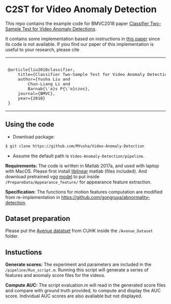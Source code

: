 # C2ST for Video Anomaly Detection

This repo contains the example code for BMVC2018 paper
[Classifier Two-Sample Test for Video Anomaly Detections](http://bmvc2018.org/contents/papers/0237.pdf).

It contains some implementation based on instructions in [this paper](https://arxiv.org/pdf/1705.08182.pdf) since 
its code is not available. If yiou find our paper of this implementation is useful to your research, please cite

<table border="0" cellspacing="15" cellpadding="0">
<tbody>
<tr>
<td>
<pre>			
@article{liu2018classifier,
    title={Classifier Two-Sample Test for Video Anomaly Detections},
    author={Yusha Liu and 
        Chun-Liang Li and 
        Barnab{\'a}s P{\'o}czos},
    journal={BMVC},
    year={2018}
}
</pre>
</tbody>
</table>



## Using the code
* Download package:
```bash
$ git clone https://github.com/MYusha/Video-Anomaly-Detection
```
* Assume the default path is `Video-Anomaly-Detection/pipeline`.

**Requirements:** The code is written in Matlab 2017a, and used with laptop with MacOS. Please first install
[liblinear](https://www.csie.ntu.edu.tw/~cjlin/liblinear/)
matlab (files included). And download pretrained vgg [model](http://www.vlfeat.org/matconvnet/pretrained/) to put inside `/PrepareData/Appearance_feature/` for appearance feature extraction.

**Specification:** The functions for motion features computation are modified from re-implementation in https://github.com/gongruya/abnormality-detection.

## Dataset preparation
Please put the
[Avenue datatset](http://www.cse.cuhk.edu.hk/leojia/projects/detectabnormal/dataset.html)
from CUHK inside the `/Avenue_Dataset` folder.

## Instuctions
**Generate scores:** 
The experiment and parameters are included in the `/pipeline/Run_script.m`. Running this script will generate a series of features and anomaly score files for the videos.
  
**Compute AUC:** 
The script evaluation.m will read in the generated score files and compare with ground truth provided, to compute and display the AUC score. Individual AUC scores are also avaliable but not displayed. 
